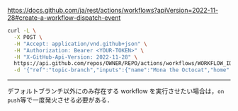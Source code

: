https://docs.github.com/ja/rest/actions/workflows?apiVersion=2022-11-28#create-a-workflow-dispatch-event

```sh
curl -L \
  -X POST \
  -H "Accept: application/vnd.github+json" \
  -H "Authorization: Bearer <YOUR-TOKEN>" \
  -H "X-GitHub-Api-Version: 2022-11-28" \
  https://api.github.com/repos/OWNER/REPO/actions/workflows/WORKFLOW_ID/dispatches \
  -d '{"ref":"topic-branch","inputs":{"name":"Mona the Octocat","home":"San Francisco, CA"}}'
```

---

デフォルトブランチ以外にのみ存在する workflow を実行させたい場合は，`on push`等で一度発火させる必要がある．
